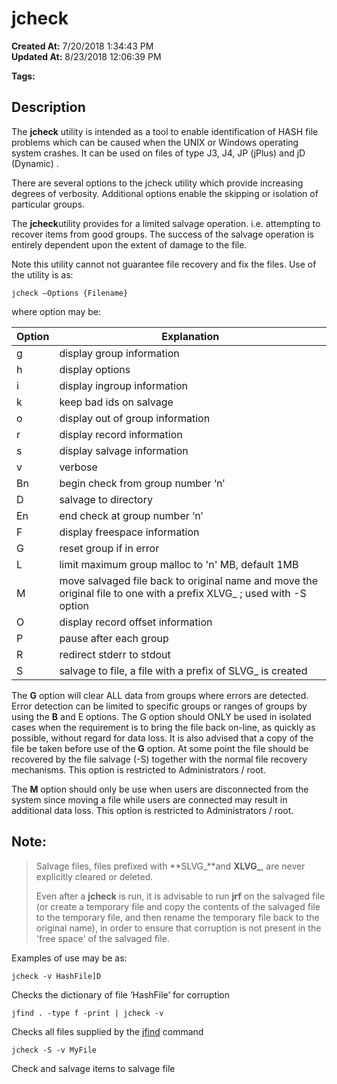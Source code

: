 # jcheck

**Created At:** 7/20/2018 1:34:43 PM  
**Updated At:** 8/23/2018 12:06:39 PM  

**Tags:**
<badge text='file recovery' vertical='middle' />
<badge text='utilities' vertical='middle' />
<badge text='file error checking' vertical='middle' />

## Description

The **jcheck** utility is intended as a tool to enable identification of HASH file problems which can be caused when the UNIX or Windows operating system crashes. It can be used on files of type J3, J4, JP (jPlus) and jD (Dynamic) .

There are several options to the jcheck utility which provide increasing degrees of verbosity. Additional options enable the skipping or isolation of particular groups.

The **jcheck**utility provides for a limited salvage operation. i.e. attempting to recover items from good groups. The success of the salvage operation is entirely dependent upon the extent of damage to the file.

Note this utility cannot not guarantee file recovery and fix the files. Use of the utility is as:

```
jcheck –Options {Filename}
```

where option may be:


| Option<br> | Explanation<br> |
| --- | --- |
| g<br> | display group information<br> |
| h<br> | display options<br> |
| i<br> | display ingroup information<br> |
| k<br> | keep bad ids on salvage<br> |
| o<br> | display out of group information<br> |
| r<br> | display record information<br> |
| s<br> | display salvage information<br> |
| v<br> | verbose<br> |
| Bn<br> | begin check from group number ‘n’<br> |
| D<br> | salvage to directory<br> |
| En<br> | end check at group number ‘n’<br> |
| F<br> | display freespace information<br> |
| G<br> | reset group if in error<br> |
| L<br> | limit maximum group malloc to 'n' MB, default 1MB<br> |
| M<br> | move salvaged file back to original name and move the original file to one with a prefix XLVG\_ ; used with -S option<br> |
| O<br> | display record offset information<br> |
| P<br> | pause after each group<br> |
| R<br> | redirect stderr to stdout<br> |
| S<br> | salvage to file, a file with a prefix of SLVG\_ is created<br> |




The **G** option will clear ALL data from groups where errors are detected. Error detection can be limited to specific groups or ranges of groups by using the **B** and E options. The G option should ONLY be used in isolated cases when the requirement is to bring the file back on-line, as quickly as possible, without regard for data loss. It is also advised that a copy of the file be taken before use of the **G** option. At some point the file should be recovered by the file salvage (-S) together with the normal file recovery mechanisms. This option is restricted to Administrators / root.

The **M** option should only be use when users are disconnected from the system since moving a file while users are connected may result in additional data loss. This option is restricted to Administrators / root.

## Note:


> Salvage files, files prefixed with **SLVG\_**and **XLVG\_**, are never explicitly cleared or deleted.
> 
> Even after a **jcheck** is run, it is advisable to run **jrf** on the salvaged file (or create a temporary file and copy the contents of the salvaged file to the temporary file, and then rename the temporary file back to the original name), in order to ensure that corruption is not present in the 'free space' of the salvaged file.


Examples of use may be as:

```
jcheck -v HashFile]D
```

Checks the dictionary of file ‘HashFile’ for corruption

```
jfind . -type f -print | jcheck -v
```

Checks all files supplied by the [jfind](328698-jfind) command

```
jcheck -S -v MyFile
```

Check and salvage items to salvage file
